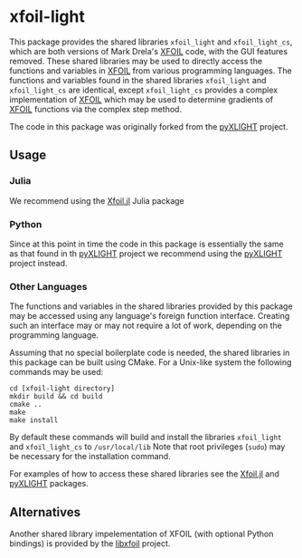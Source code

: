 # xfoil-light

This package provides the shared libraries `xfoil_light` and `xfoil_light_cs`, which are both versions of Mark Drela's [XFOIL](https://web.mit.edu/drela/Public/web/xfoil/) code, with the GUI features removed.  These shared libraries may be used to directly access the functions and variables in [XFOIL](https://web.mit.edu/drela/Public/web/xfoil/) from various programming languages.  The functions and variables found in the shared libraries `xfoil_light` and `xfoil_light_cs` are identical, except `xfoil_light_cs` provides a complex implementation of [XFOIL](https://web.mit.edu/drela/Public/web/xfoil/) which may be used to determine gradients of [XFOIL](https://web.mit.edu/drela/Public/web/xfoil/) functions via the complex step method.

The code in this package was originally forked from the [pyXLIGHT](https://github.com/mdolab/pyXLIGHT) project.  

## Usage

### Julia

We recommend using the [Xfoil.jl](https://github.com/byuflowlab/Xfoil.jl) Julia package

### Python

Since at this point in time the code in this package is essentially the same as that found in th [pyXLIGHT](https://github.com/mdolab/pyXLIGHT) project we recommend using the [pyXLIGHT](https://github.com/mdolab/pyXLIGHT) project instead.

### Other Languages

The functions and variables in the shared libraries provided by this package may be accessed using any language's foreign function interface.  Creating such an interface may or may not require a lot of work, depending on the programming language.

Assuming that no special boilerplate code is needed, the shared libraries in this package can be built using CMake. For a Unix-like system the following commands may be used:
```
cd [xfoil-light directory]
mkdir build && cd build
cmake ..
make
make install
```

By default these commands will build and install the libraries `xfoil_light` and `xfoil_light_cs` to `/usr/local/lib`  Note that root privileges (`sudo`) may be necessary for the installation command.

For examples of how to access these shared libraries see the [Xfoil.jl](https://github.com/byuflowlab/Xfoil.jl) and [pyXLIGHT](https://github.com/mdolab/pyXLIGHT) packages.

## Alternatives

Another shared library impelementation of XFOIL (with optional Python bindings) is provided by the [libxfoil](https://github.com/montagdude/libxfoil) project.
